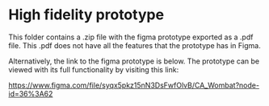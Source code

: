 # High fidelity prototype

This folder contains a .zip file with the figma prototype exported as a .pdf file. This .pdf does not have all the features that the prototype has in Figma.

Alternatively, the link to the figma prototype is below. The prototype can be viewed with its full functionality by visiting this link:

https://www.figma.com/file/syqx5pkz15nN3DsFwfOlvB/CA_Wombat?node-id=36%3A62